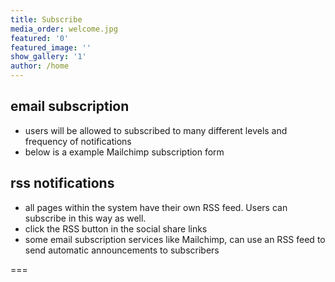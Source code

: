 ```yaml
---
title: Subscribe
media_order: welcome.jpg
featured: '0'
featured_image: ''
show_gallery: '1'
author: /home
---
```


## email subscription
- users will be allowed to subscribed to many different levels and frequency of notifications
- below is a example Mailchimp subscription form

## rss notifications
- all pages within the system have their own RSS feed. Users can subscribe in this way as well. 
- click the RSS button in the social share links
- some email subscription services like Mailchimp, can use an RSS feed to send automatic announcements to subscribers

===